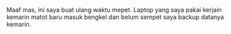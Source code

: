 Maaf mas, ini saya buat ulang waktu mepet. Laptop yang saya pakai kerjain kemarin matot baru masuk bengkel dan belum sempet saya backup datanya kemarin.
